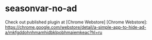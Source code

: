 seasonvar-no-ad
===============

Check out published plugin at [Chrome Webstore]
[Chrome Webstore]: https://chrome.google.com/webstore/detail/a-simple-app-to-hide-ad-a/mkfgddohnhmamhidbklpobhmaiemkeac?hl=ru
